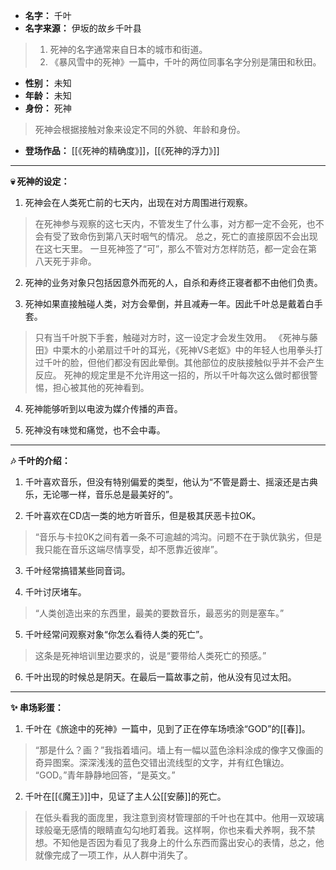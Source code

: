 
- **名字：** 千叶
- **名字来源：** 伊坂的故乡千叶县

> 1. 死神的名字通常来自日本的城市和街道。
> 2. 《暴风雪中的死神》一篇中，千叶的两位同事名字分别是蒲田和秋田。

- **性别：** 未知
- **年龄：** 未知
- **身份：** 死神

> 死神会根据接触对象来设定不同的外貌、年龄和身份。

- **登场作品：** [[《死神的精确度》]]，[[《死神的浮力》]] 

---

**💀 死神的设定：** 

1. 死神会在人类死亡前的七天内，出现在对方周围进行观察。

> 在死神参与观察的这七天内，不管发生了什么事，对方都一定不会死，也不会有受了致命伤到第八天时咽气的情况。
> 总之，死亡的直接原因不会出现在这七天里。
> 一旦死神签了“可”，那么不管对方怎样防范，都一定会在第八天死于非命。

2. 死神的业务对象只包括因意外而死的人，自杀和寿终正寝者都不由他们负责。

3. 死神如果直接触碰人类，对方会晕倒，并且减寿一年。因此千叶总是戴着白手套。

> 只有当千叶脱下手套，触碰对方时，这一设定才会发生效用。
> 《死神与藤田》中栗木的小弟扇过千叶的耳光，《死神VS老妪》中的年轻人也用拳头打过千叶的脸，但他们都没有因此晕倒。其他部位的皮肤接触似乎并不会产生反应。
> 死神的规定里是不允许用这一招的，所以千叶每次这么做时都很警惕，担心被其他的死神看到。

4. 死神能够听到以电波为媒介传播的声音。

5. 死神没有味觉和痛觉，也不会中毒。

---

**🎶 千叶的介绍：** 

1. 千叶喜欢音乐，但没有特别偏爱的类型，他认为“不管是爵士、摇滚还是古典乐，无论哪一样，音乐总是最美好的”。

2. 千叶喜欢在CD店一类的地方听音乐，但是极其厌恶卡拉OK。

> “音乐与卡拉0K之间有着一条不可逾越的鸿沟。问题不在于孰优孰劣，但是我只能在音乐这端尽情享受，却不愿靠近彼岸”。

3. 千叶经常搞错某些同音词。

4. 千叶讨厌堵车。

> “人类创造出来的东西里，最美的要数音乐，最恶劣的则是塞车。”

5. 千叶经常问观察对象“你怎么看待人类的死亡”。

> 这条是死神培训里边要求的，说是“要带给人类死亡的预感。”

6. 千叶出现的时候总是阴天。在最后一篇故事之前，他从没有见过太阳。

---

**✨ 串场彩蛋：** 

1. 千叶在《旅途中的死神》一篇中，见到了正在停车场喷涂“GOD”的[[春]]。

> “那是什么？画？”我指着墙问。墙上有一幅以蓝色涂料涂成的像字又像画的奇异图案。深深浅浅的蓝色交错出流线型的文字，并有红色镶边。
> “GOD。”青年静静地回答，“是英文。”

2. 千叶在[[《魔王》]]中，见证了主人公[[安藤]]的死亡。

> 在低头看我的面庞里，我注意到资材管理部的千叶也在其中。他用一双玻璃球般毫无感情的眼睛直勾勾地盯着我。这样啊，你也来看犬养啊，我不禁想。不知他是否因为看见了我身上的什么东西而露出安心的表情，总之，他就像完成了一项工作，从人群中消失了。